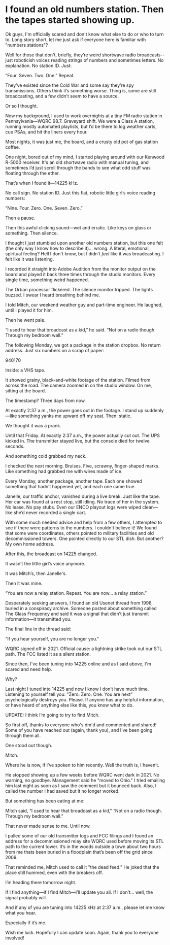 # I found an old numbers station. Then the tapes started showing up.
Ok guys, I'm officially scared and don't know what else to do or who to turn to. Long story short, let me just ask if everyone here is familiar with "numbers stations"?

Well for those that don't, briefly, they’re weird shortwave radio broadcasts--just roboticish voices reading strings of numbers and sometimes letters. No explanation. No station ID. Just:

“Four. Seven. Two. One.” Repeat.

They’ve existed since the Cold War and some say they’re spy transmissions. Others think it’s something worse. Thing is, some are still broadcasting, and a few didn’t seem to have a source. 

Or so I thought.

Now my background, I used to work overnights at a tiny FM radio station in Pennsylvania—WQRC 98.7. Graveyard shift. We were a Class A station, running mostly automated playlists, but I’d be there to log weather carts, cue PSAs, and hit the liners every hour.

Most nights, it was just me, the board, and a crusty old pot of gas station coffee.

One night, bored out of my mind, I started playing around with our Kenwood R-5000 receiver. It's an old shortwave radio with manual tuning, and sometimes I’d just scroll through the bands to see what odd stuff was floating through the ether.

That’s when I found it—14225 kHz.

No call sign. No station ID. Just this flat, robotic little girl’s voice reading numbers:

“Nine. Four. Zero. One. Seven. Zero.”

Then a pause.

Then this awful clicking sound—wet and erratic. Like keys on glass or something. Then silence.

I thought I just stumbled upon another old numbers station, but this one felt (the only way I know how to describe it)... wrong. A literal, emotional, spiritual feeling? Hell I don't know, but I didn’t *feel* like it was broadcasting. I felt like it was listening.

I recorded it straight into Adobe Audition from the monitor output on the board and played it back three times through the studio monitors. Every single time, something weird happened.

The Orban processor flickered. The silence monitor tripped. The lights buzzed. I swear I heard breathing behind me.

I told Mitch, our weekend weather guy and part-time engineer. He laughed, until I played it for him.

Then he went pale.

“I used to hear that broadcast as a kid,” he said. “Not on a radio though. Through my bedroom wall.”

The following Monday, we got a package in the station dropbox. No return address. Just six numbers on a scrap of paper:

940170

Inside: a VHS tape.

It showed grainy, black-and-white footage of the station. Filmed from across the road. The camera zoomed in on the studio window. On me, sitting at the board.

The timestamp? Three days from now.

At exactly 2:37 a.m., the power goes out in the footage. I stand up suddenly—like something yanks me upward off my seat. Then: static.

We thought it was a prank.

Until that Friday. At exactly 2:37 a.m., the power actually cut out. The UPS kicked in. The transmitter stayed live, but the console died for twelve seconds.

And something cold grabbed my neck.

I checked the next morning. Bruises. Five, scrawny, finger-shaped marks. Like something had grabbed me with wires made of ice.

Every Monday, another package, another tape.
Each one showed something that hadn’t happened yet, and each one came true.

Janelle, our traffic anchor, vanished during a live break. Just like the tape. Her car was found at a rest stop, still idling. No trace of her in the system. No lease. No pay stubs. Even our ENCO playout logs were wiped clean—like she’d never recorded a single cart.

With some much needed advice and help from a few others, I attempted to see if there were patterns to the numbers. I couldn't believe it! We found that some were coordinates, others pointed to military facilities and old decommissioned towers. One pointed directly to our STL dish. But another? My own home address.

After this, the broadcast on 14225 changed.

It wasn’t the little girl’s voice anymore.

It was Mitch’s, then Janelle's.

Then it was mine.

“You are now a relay station. Repeat. You are now... a relay station.”

Desperately seeking answers, I found an old Usenet thread from 1998, buried in a conspiracy archive. Someone posted about something called The Glass Frequency and said it was a signal that didn’t just transmit information—it transmitted you. 

The final line in the thread said:

“If you hear yourself, you are no longer you."

WQRC signed off in 2021. Official cause: a lightning strike took out our STL path. The FCC listed it as a silent station.

Since then, I've been tuning into 14225 online and as I said above, I'm scared and need help. 

Why? 

Last night  I tuned into 14225 and now I know I don’t have much time. Listening to yourself tell you: "Zero. Zero. One. You are next” psychologically destroys you. Please. If anyone has any helpful information,  or have heard of anything else like this, you know what to do.


UPDATE: I think I’m going to try to find Mitch.

So first off, thanks to everyone who's dm'd and commented and shared! Some of you have reached out (again, thank you), and I’ve been going through them all. 

One stood out though. 

Mitch.

Where he is now, if I’ve spoken to him recently. Well the truth is, I haven’t.

He stopped showing up a few weeks before WQRC went dark in 2021. No warning, no goodbye. Management said he "moved to Ohio." I tried emailing him last night as soon as I saw the comment but it bounced back. Also, I called the number I had saved but it no longer worked.

But something has been eating at me:

Mitch said, “I used to hear that broadcast as a kid," “Not on a radio though. Through my bedroom wall.”

That never made sense to me. Until now.

I pulled some of our old transmitter logs and FCC filings and I found an address for a decommissioned relay site WQRC used before moving its STL path to the current tower. It’s in the woods outside a town about two hours from me thats been buried in a floodplain that’s been off the grid since 2009.

That reminded me, Mitch used to call it "the dead feed." He joked that the place still hummed, even with the breakers off.

I’m heading there tomorrow night.

If I find anything—if I find Mitch—I’ll update you all. If I don’t... well, the signal probably will.

And if any of you are tuning into 14225 kHz at 2:37 a.m., please let me know what you hear.

Especially if it’s me.

Wish me luck. Hopefully I can update soon. Again, thank you to everyone involved!